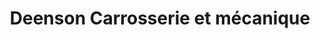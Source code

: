 ---
title: "Deenson Carrosserie et mécanique"
url: /montreal/deenson-carrosserie-et-mecanique/
shop: car repair
---